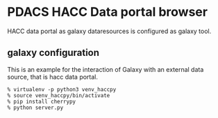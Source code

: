 # PDACS HACC Data portal browser
HACC data portal as galaxy dataresources is configured as galaxy tool.

## galaxy configuration
This is an example for the interaction of Galaxy with an external data source, that is hacc data portal.
```shell
% virtualenv -p python3 venv_haccpy
% source venv_haccpy/bin/activate
% pip install cherrypy
% python server.py
```
